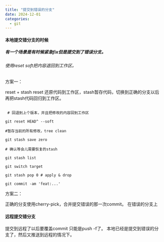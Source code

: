 ```yaml
---
title: "提交到错误的分支"
date: 2024-12-01
categories:
  - git
---
```



#### 本地提交错分支的时候
##### 有一个场景是有时候紧急fix但是提交到了错误分支。

###### 使用reset soft把内容退回到工作区。

方案一：

reset  + stash
reset 还原代码到工作区，stash暂存代码，切换到正确的分支以后再把stash代码回归到工作区。
``` shell

 # 回退到上个版本，并且把修改的内容回到工作区

git reset HEAD^ --soft 

#暂存当前的所有修改，tree clean

git stash save zero

# 确认等会儿需要恢复的stash

git stash list

git switch target

git stash pop 0 # apply & drop

git commit -am 'feat:...'

```

方案二：

正确的分支使用cherry-pick，合并提交错误的那一次commit。
在错误的分支上

#### 远程提交错分支
提交到远程了以后要覆盖commit 只能是push -f了。
本地已经是提交到错误的分支了，然后又推送到远程的情况下。


